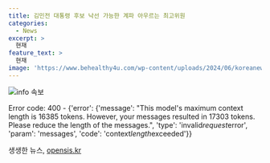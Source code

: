 ```yaml
---
title: 김민전 대통령 후보 낙선 가능한 계파 아우르는 최고위원
categories:
  - News
excerpt: >
  현재
feature_text: >
  현재
image: 'https://www.behealthy4u.com/wp-content/uploads/2024/06/koreanews.jpg'
---
```


<p><img src="https://www.behealthy4u.com/wp-content/uploads/2024/06/koreanews.jpg" alt="info 속보" /></p>

<p>Error code: 400 - {'error': {'message': "This model's maximum context length is 16385 tokens. However, your messages resulted in 17303 tokens. Please reduce the length of the messages.", 'type': 'invalid<em>request</em>error', 'param': 'messages', 'code': 'context<em>length</em>exceeded'}}</p>
생생한 뉴스, <a href="https://opensis.kr" rel="dofollow">opensis.kr</a>


